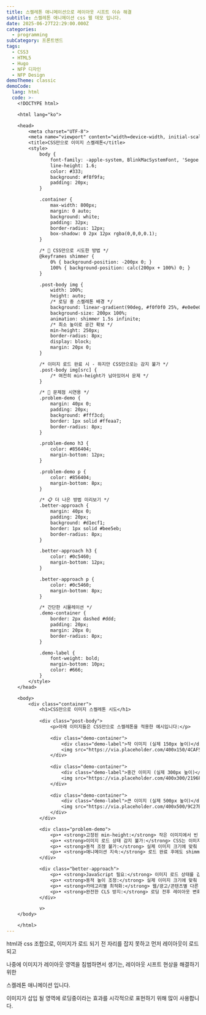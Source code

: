 ```yaml
---
title: 스켈레톤 애니메이션으로 레이아웃 시프트 이슈 해결
subtitle: 스켈레톤 애니메이션 css 웹 데모 입니다.
date: 2025-06-27T22:29:00.000Z
categories:
  - programming
subCategory: 프론트엔드
tags:
  - CSS3
  - HTML5
  - Hugo
  - NFP 디자인
  - NFP Design
demoTheme: classic
demoCode:
  lang: html
  code: >-
    <!DOCTYPE html>

    <html lang="ko">

    <head>
        <meta charset="UTF-8">
        <meta name="viewport" content="width=device-width, initial-scale=1.0">
        <title>CSS만으로 이미지 스켈레톤</title>
        <style>
            body {
                font-family: -apple-system, BlinkMacSystemFont, 'Segoe UI', Roboto, sans-serif;
                line-height: 1.6;
                color: #333;
                background: #f8f9fa;
                padding: 20px;
            }

            .container {
                max-width: 800px;
                margin: 0 auto;
                background: white;
                padding: 32px;
                border-radius: 12px;
                box-shadow: 0 2px 12px rgba(0,0,0,0.1);
            }

            /* 🎯 CSS만으로 시도한 방법 */
            @keyframes shimmer {
                0% { background-position: -200px 0; }
                100% { background-position: calc(200px + 100%) 0; }
            }

            .post-body img {
                width: 100%;
                height: auto;
                /* 로딩 중 스켈레톤 배경 */
                background: linear-gradient(90deg, #f0f0f0 25%, #e0e0e0 50%, #f0f0f0 75%);
                background-size: 200px 100%;
                animation: shimmer 1.5s infinite;
                /* 최소 높이로 공간 확보 */
                min-height: 250px;
                border-radius: 8px;
                display: block;
                margin: 20px 0;
            }

            /* 이미지 로드 완료 시 - 하지만 CSS만으로는 감지 불가 */
            .post-body img[src] {
                /* 여전히 min-height가 남아있어서 문제 */
            }

            /* 🚨 문제점 시연용 */
            .problem-demo {
                margin: 40px 0;
                padding: 20px;
                background: #fff3cd;
                border: 1px solid #ffeaa7;
                border-radius: 8px;
            }

            .problem-demo h3 {
                color: #856404;
                margin-bottom: 12px;
            }

            .problem-demo p {
                color: #856404;
                margin-bottom: 8px;
            }

            /* 📋 더 나은 방법 미리보기 */
            .better-approach {
                margin: 40px 0;
                padding: 20px;
                background: #d1ecf1;
                border: 1px solid #bee5eb;
                border-radius: 8px;
            }

            .better-approach h3 {
                color: #0c5460;
                margin-bottom: 12px;
            }

            .better-approach p {
                color: #0c5460;
                margin-bottom: 8px;
            }

            /* 간단한 시뮬레이션 */
            .demo-container {
                border: 2px dashed #ddd;
                padding: 20px;
                margin: 20px 0;
                border-radius: 8px;
            }

            .demo-label {
                font-weight: bold;
                margin-bottom: 10px;
                color: #666;
            }
        </style>
    </head>

    <body>
        <div class="container">
            <h1>CSS만으로 이미지 스켈레톤 시도</h1>
            
            <div class="post-body">
                <p>아래 이미지들은 CSS만으로 스켈레톤을 적용한 예시입니다:</p>
                
                <div class="demo-container">
                    <div class="demo-label">작 이미지 (실제 150px 높이)</div>
                    <img src="https://via.placeholder.com/400x150/4CAF50/white?text=Small+Image" alt="작은 이미지">
                </div>
                
                <div class="demo-container">
                    <div class="demo-label">중간 이미지 (실제 300px 높이)</div>
                    <img src="https://via.placeholder.com/400x300/2196F3/white?text=Medium+Image" alt="중간 이미지">
                </div>
                
                <div class="demo-container">
                    <div class="demo-label">큰 이미지 (실제 500px 높이)</div>
                    <img src="https://via.placeholder.com/400x500/9C27B0/white?text=Large+Image" alt="큰 이미지">
                </div>
            </div>

            <div class="problem-demo">
                <p>• <strong>고정된 min-height:</strong> 작은 이미지에서 빈 공간 생김</p>
                <p>• <strong>이미지 로드 상태 감지 불가:</strong> CSS는 이미지가 언제 로드되는지 모름</p>
                <p>• <strong>동적 조정 불가:</strong> 실제 이미지 크기에 맞춰 조정할 수 없음</p>
                <p>• <strong>애니메이션 지속:</strong> 로드 완료 후에도 shimmer 애니메이션 지속</p>
            </div>

            <div class="better-approach">
                <p>• <strong>JavaScript 필요:</strong> 이미지 로드 상태를 감지해야 함</p>
                <p>• <strong>동적 높이 조정:</strong> 실제 이미지 크기에 맞춰 컨테이너 조정</p>
                <p>• <strong>카테고리별 최적화:</strong> 웹/광고/콘텐츠별 다른 기본 비율</p>
                <p>• <strong>완전한 CLS 방지:</strong> 로딩 전후 레이아웃 변화 없음</p>
            </div>

            v>
    </body>

    </html>
---
```

html과 css 조합으로, 이미지가 로드 되기 전 자리를 잡지 못하고 먼저 레이아웃이 로드 되고

나중에 이미지가 레이아웃 영역을 침범하면서 생기는, 레이아웃 시프트 현상을 해결하기 위한

스켈레톤 애니메이션 입니다.



이미지가 삽입 될 영역에 로딩중이라는 효과를 시각적으로 표현하기 위해 많이 사용합니다.
